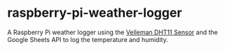 # raspberry-pi-weather-logger
A Raspberry Pi weather logger using the [Velleman DHT11 Sensor](https://www.velleman.eu/products/view/?id=435536) and the Google Sheets API to log the temperature and humidity.
